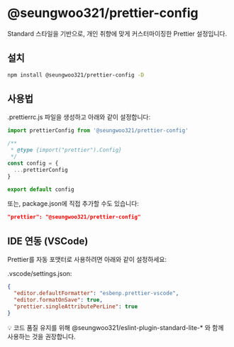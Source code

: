 # @seungwoo321/prettier-config

Standard 스타일을 기반으로, 개인 취향에 맞게 커스터마이징한 Prettier 설정입니다.

## 설치

```bash
npm install @seungwoo321/prettier-config -D
```

## 사용법

.prettierrc.js 파일을 생성하고 아래와 같이 설정합니다:

```js
import prettierConfig from '@seungwoo321/prettier-config'

/**
 * @type {import("prettier").Config}
 */
const config = {
  ...prettierConfig
}

export default config
```

또는, package.json에 직접 추가할 수도 있습니다:

```json
"prettier": "@seungwoo321/prettier-config"
```

## IDE 연동 (VSCode)

Prettier를 자동 포맷터로 사용하려면 아래와 같이 설정하세요:

.vscode/settings.json:

```json
{
  "editor.defaultFormatter": "esbenp.prettier-vscode",
  "editor.formatOnSave": true,
  "prettier.singleAttributePerLine": true
}
```

💡 코드 품질 유지를 위해 @seungwoo321/eslint-plugin-standard-lite-* 와 함께 사용하는 것을 권장합니다.
